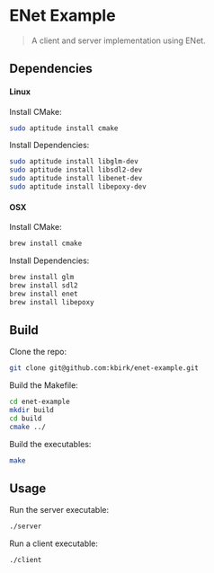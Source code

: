 # ENet Example

> A client and server implementation using ENet.

## Dependencies

#### Linux

Install CMake:

```bash
sudo aptitude install cmake
```

Install Dependencies:

```bash
sudo aptitude install libglm-dev
sudo aptitude install libsdl2-dev
sudo aptitude install libenet-dev
sudo aptitude install libepoxy-dev
```

#### OSX

Install CMake:

```bash
brew install cmake
```

Install Dependencies:

```bash
brew install glm
brew install sdl2
brew install enet
brew install libepoxy
```

## Build

Clone the repo:

```bash
git clone git@github.com:kbirk/enet-example.git
```

Build the Makefile:

```bash
cd enet-example
mkdir build
cd build
cmake ../
```

Build the executables:

```bash
make
```

## Usage

Run the server executable:

```bash
./server
```

Run a client executable:

```bash
./client
```
